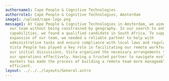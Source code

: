 ```yaml
---
authorname1: Cape People & Cognitive Technologies
authorrole1: Cape People & Cognitive Technologies, Amsterdam
image1: /upload/cape-logo.png
message1: At Cape People & Cognitive Technologies in Amsterdam, we aimed to grow
  our team without being constrained by geography. In our search to enhance our
  capabilities, we found a qualified candidate in South Africa. To support this
  expansion of our team, we needed a reliable partner to help with
  administrative tasks and ensure compliance with local laws and regulations.
  Vista People has played a key role in facilitating our remote workforce. After
  our initial discussions, Vista organized the necessary arrangements to support
  our operations effectively. Having a trusted partner to navigate evolving
  markets has made the process of building a remote team more manageable and
  efficient.
layout: ../../../layouts/General.astro
---
```

